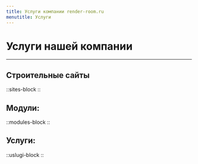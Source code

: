 ```yaml
---
title: Услуги компании render-room.ru
menutitle: Услуги
---
```

# Услуги нашей компании

***
 

## Строительные сайты

::sites-block
::

## Модули:

::modules-block
::

## Услуги:

::uslugi-block
::
